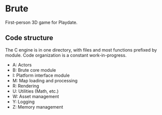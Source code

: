 # Brute

First-person 3D game for Playdate.

## Code structure

The C engine is in one directory, with files and most functions prefixed by
module. Code organization is a constant work-in-progress.

- A: Actors
- B: Brute core module
- I: Platform interface module
- M: Map loading and processing
- R: Rendering
- U: Utilities (Math, etc.)
- W: Asset management
- Y: Logging
- Z: Memory management
